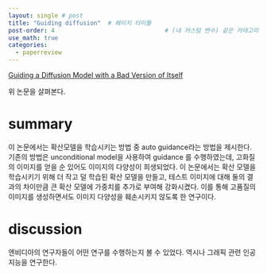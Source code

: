 ```yaml
---
layout: single # post
title: "Guiding diffusion"  # 페이지 타이틀
post-order: 4                               # (내 커스텀 변수) 같은 카테고리 내 정렬 순서
use_math: true
categories:
  - paperreview
---
```


[Guiding a Diffusion Model with a Bad Version of Itself][paperlink]

[paperlink]:https://arxiv.org/abs/2406.02507

위 논문을 살펴본다. 

# summary
이 논문에서는 확산모델을 학습시키는 방법 중 auto guidance라는 방법을 제시한다.
기존의 방법은 unconditional model을 사용하여 guidance 를 수행하였는데, 고화질의 이미지를 얻을 순 있어도 이미지의 다양성이 희생되었다.
이 논문에서는 확산 모델을 학습시키기 위해 더 작고 덜 학습된 확산 모델을 만들고, 테스트 이미지에 대해 둘의 결과의 차이만큼 큰 확산 모델에 가중치를 추가로 부여해 강화시켰다.
이를 통해 고품질의 이미지를 생성하면서도 이미지 다양성을 훼손시키지 않도록 한 연구이다.



# discussion
엔비디아의 연구자들이 어떤 연구를 수행하는지 볼 수 있었다. 
역시나 그래픽 관련 인공지능을 연구한다.

